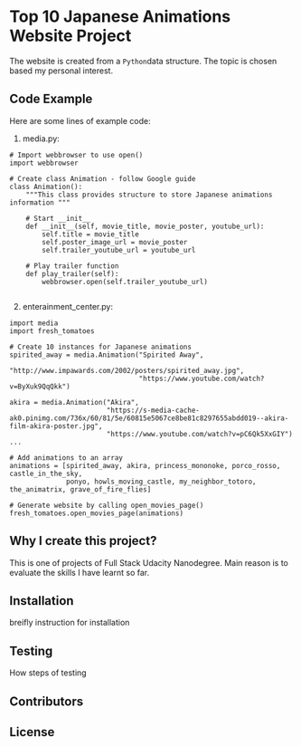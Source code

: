 # Top 10 Japanese Animations Website Project
The website is created from a `Python`data structure. The topic is chosen based my personal interest.

## Code Example
Here are some lines of example code:
1. media.py:
```
# Import webbrowser to use open()
import webbrowser

# Create class Animation - follow Google guide
class Animation():
    """This class provides structure to store Japanese animations information """

    # Start __init__
    def __init__(self, movie_title, movie_poster, youtube_url):
        self.title = movie_title
        self.poster_image_url = movie_poster
        self.trailer_youtube_url = youtube_url

    # Play trailer function
    def play_trailer(self):
        webbrowser.open(self.trailer_youtube_url)


```
2. enterainment_center.py:
```
import media
import fresh_tomatoes

# Create 10 instances for Japanese animations
spirited_away = media.Animation("Spirited Away",
                                "http://www.impawards.com/2002/posters/spirited_away.jpg",
                                "https://www.youtube.com/watch?v=ByXuk9QqQkk")

akira = media.Animation("Akira",
                        "https://s-media-cache-ak0.pinimg.com/736x/60/81/5e/60815e5067ce8be81c8297655abdd019--akira-film-akira-poster.jpg",
                        "https://www.youtube.com/watch?v=pC6Qk5XxGIY")
...

# Add animations to an array
animations = [spirited_away, akira, princess_mononoke, porco_rosso, castle_in_the_sky,
              ponyo, howls_moving_castle, my_neighbor_totoro, the_animatrix, grave_of_fire_flies]

# Generate website by calling open_movies_page()
fresh_tomatoes.open_movies_page(animations)
```
## Why I create this project?
This is one of projects of Full Stack Udacity Nanodegree. Main reason is to evaluate the skills I have learnt so far.

## Installation
breifly instruction for installation

## Testing
How steps of testing

## Contributors

## License

